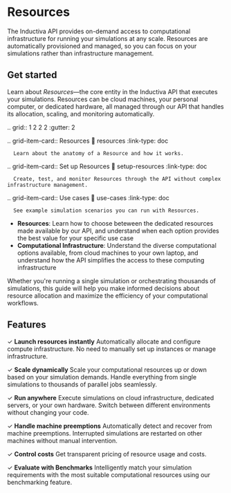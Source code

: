 # Resources
The Inductiva API provides on-demand access to computational infrastructure for running your simulations at any scale. Resources are automatically provisioned and managed, so you can focus on your simulations rather than infrastructure management.

## Get started
Learn about _Resources_—the core entity in the Inductiva API that executes your simulations. Resources can be cloud machines, your personal computer, or dedicated hardware, all managed through our API that handles its allocation, scaling, and monitoring automatically.

.. grid:: 1 2 2 2
   :gutter: 2

   .. grid-item-card:: Resources
      :link: resources
      :link-type: doc

      Learn about the anatomy of a Resource and how it works.

   .. grid-item-card:: Set up Resources
      :link: setup-resources
      :link-type: doc

      Create, test, and monitor Resources through the API without complex infrastructure management.

   .. grid-item-card:: Use cases
      :link: use-cases
      :link-type: doc

      See example simulation scenarios you can run with Resources.

- **Resources**: Learn how to choose beteween the dedicated resources made available by our API, and understand when each option provides the best value for your specific use case
- **Computational Infrastructure**: Understand the diverse computational options available, from cloud machines to your own laptop, and understand how the API simplifies the access to these computing infrastructure

Whether you're running a single simulation or orchestrating thousands of simulations, this guide will help you make informed decisions about resource allocation and maximize the efficiency of your computational workflows.

## Features
✓ **Launch resources instantly** Automatically allocate and configure compute infrastructure. No need to manually set up instances or manage infrastructure.

✓ **Scale dynamically** Scale your computational resources up or down based on your simulation demands. Handle everything from single simulations to thousands of parallel jobs seamlessly.

✓ **Run anywhere** Execute simulations on cloud infrastructure, dedicated servers, or your own hardware. Switch between different environments without changing your code.

✓ **Handle machine preemptions** Automatically detect and recover from machine preemptions. Interrupted simulations are restarted on other machines without manual intervention.

✓ **Control costs** Get transparent pricing of resource usage and costs.

✓ **Evaluate with Benchmarks** Intelligently match your simulation requirements with the most suitable computational resources using our benchmarking feature.